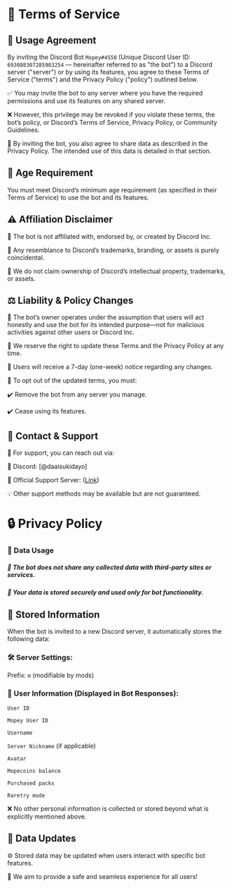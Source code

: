 # 📜 Terms of Service

## 🔹 Usage Agreement
By inviting the Discord Bot `Mopey#4550` (Unique Discord User ID: `693088307285983254` — hereinafter referred to as "the bot") to a Discord server ("server") or by using its features, you agree to these Terms of Service ("terms") and the Privacy Policy ("policy") outlined below.

✅ You may invite the bot to any server where you have the required permissions and use its features on any shared server.

❌ However, this privilege may be revoked if you violate these terms, the bot’s policy, or Discord’s Terms of Service, Privacy Policy, or Community Guidelines.

📌 By inviting the bot, you also agree to share data as described in the Privacy Policy. The intended use of this data is detailed in that section.

## 🛑 Age Requirement

 You must meet Discord’s minimum age requirement (as specified in their Terms of Service) to use the bot and its features.

## ⚠️ Affiliation Disclaimer
🔹 The bot is not affiliated with, endorsed by, or created by Discord Inc.

🔹 Any resemblance to Discord’s trademarks, branding, or assets is purely coincidental.

🔹 We do not claim ownership of Discord’s intellectual property, trademarks, or assets.

## ⚖️ Liability & Policy Changes

🔸 The bot’s owner operates under the assumption that users will act honestly and use the bot for its intended purpose—not for malicious activities against other users or Discord Inc.

🔄 We reserve the right to update these Terms and the Privacy Policy at any time. 

📢 Users will receive a 7-day (one-week) notice regarding any changes.


📌 To opt out of the updated terms, you must:

✔️ Remove the bot from any server you manage.

✔️ Cease using its features.

## 📩 Contact & Support
📝 For support, you can reach out via:

📌 Discord: [@daaisukidayo]

📌 Official Support Server: ([Link](https://discord.gg/FE4dqGD))

💡 Other support methods may be available but are not guaranteed.


# 🔒 Privacy Policy
### 🔹 Data Usage
##### 🔸 The bot does not share any collected data with third-party sites or services.
##### 🔸 Your data is stored securely and used only for bot functionality.

## 📁 Stored Information
When the bot is invited to a new Discord server, it automatically stores the following data:

### 🛠 Server Settings:

Prefix: `m` (modifiable by mods)

### 👤 User Information (Displayed in Bot Responses):

`User ID`

`Mopey User ID`

`Username`

`Server Nickname` (if applicable)

`Avatar`

`Mopecoins balance`

`Purchased packs`

`Raretry mode`

❌ No other personal information is collected or stored beyond what is explicitly mentioned above.

## 🔄 Data Updates
⚙️ Stored data may be updated when users interact with specific bot features.

🚀 We aim to provide a safe and seamless experience for all users!
